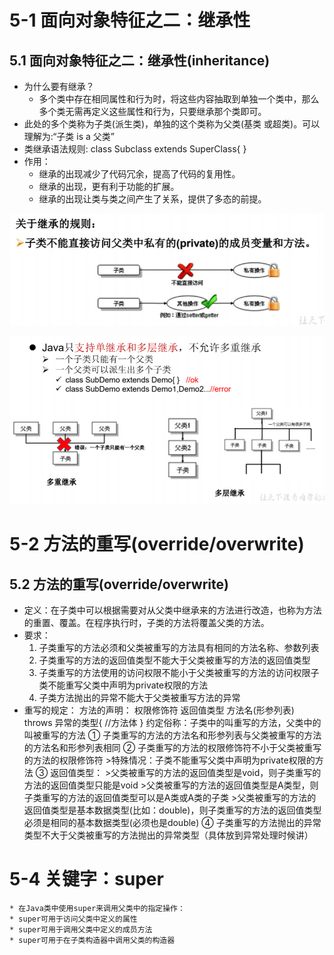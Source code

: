 # 5-1 面向对象特征之二：继承性
## 5.1 面向对象特征之二：继承性(inheritance)
* 为什么要有继承？
	* 多个类中存在相同属性和行为时，将这些内容抽取到单独一个类中，那么多个类无需再定义这些属性和行为，只要继承那个类即可。
* 此处的多个类称为子类(派生类)，单独的这个类称为父类(基类
或超类)。可以理解为:“子类 is a 父类”
* 类继承语法规则:
class Subclass extends SuperClass{ }
* 作用：
	* 继承的出现减少了代码冗余，提高了代码的复用性。
	* 继承的出现，更有利于功能的扩展。
	* 继承的出现让类与类之间产生了关系，提供了多态的前提。

![title](https://raw.githubusercontent.com/XJZ-0707/imge/master/gitnote/2019/09/17/%E7%BB%A7%E6%89%BF%E8%A7%84%E5%88%99-1568723503726.jpg)

![title](https://raw.githubusercontent.com/XJZ-0707/imge/master/gitnote/2019/09/17/%E7%BB%A7%E6%89%BF2-1568723591357.jpg)

# 5-2 方法的重写(override/overwrite)
## 5.2 方法的重写(override/overwrite)
* 定义：在子类中可以根据需要对从父类中继承来的方法进行改造，也称为方法的重置、覆盖。在程序执行时，子类的方法将覆盖父类的方法。
* 要求：
	1. 子类重写的方法必须和父类被重写的方法具有相同的方法名称、参数列表
	2. 子类重写的方法的返回值类型不能大于父类被重写的方法的返回值类型
	3. 子类重写的方法使用的访问权限不能小于父类被重写的方法的访问权限子类不能重写父类中声明为private权限的方法
	4. 子类方法抛出的异常不能大于父类被重写方法的异常
* 重写的规定：
	方法的声明： 权限修饰符  返回值类型  方法名(形参列表) throws 异常的类型{
								//方法体
		 					}
约定俗称：子类中的叫重写的方法，父类中的叫被重写的方法
		① 子类重写的方法的方法名和形参列表与父类被重写的方法的方法名和形参列表相同
		② 子类重写的方法的权限修饰符不小于父类被重写的方法的权限修饰符
		      	>特殊情况：子类不能重写父类中声明为private权限的方法
		③ 返回值类型：
		      	>父类被重写的方法的返回值类型是void，则子类重写的方法的返回值类型只能是void
		      	>父类被重写的方法的返回值类型是A类型，则子类重写的方法的返回值类型可以是A类或A类的子类
		     	>父类被重写的方法的返回值类型是基本数据类型(比如：double)，则子类重写的方法的返回值类型必须是相同的基本数据类型(必须也是double)
		④ 子类重写的方法抛出的异常类型不大于父类被重写的方法抛出的异常类型（具体放到异常处理时候讲）

# 5-4 关键字：super

	* 在Java类中使用super来调用父类中的指定操作：
	* super可用于访问父类中定义的属性
	* super可用于调用父类中定义的成员方法
	* super可用于在子类构造器中调用父类的构造器